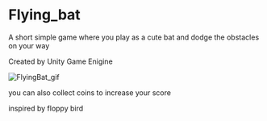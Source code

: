 # Flying_bat
A short simple game where you play as a cute bat and dodge the obstacles on your way

Created by Unity Game Enigine

![FlyingBat_gif](https://github.com/ReemAlshehab/Flying_bat/assets/82517965/e99a2113-b983-4b9f-b5b6-43ad51b6b425)

you can also collect coins to increase your score

inspired by floppy bird
